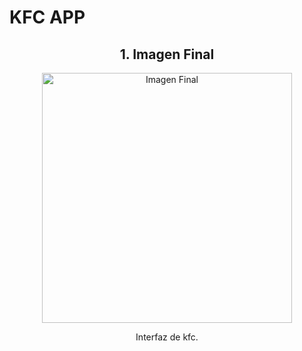 # KFC APP 

<div align="center">
    <h2>1. Imagen Final</h2>
    <img src="https://github.com/user-attachments/assets/d3b64d6d-f423-4760-b892-a8b5d1c0c6cc" alt="Imagen Final" width="400"/>
    <p>Interfaz de kfc.</p>

    
</div>
